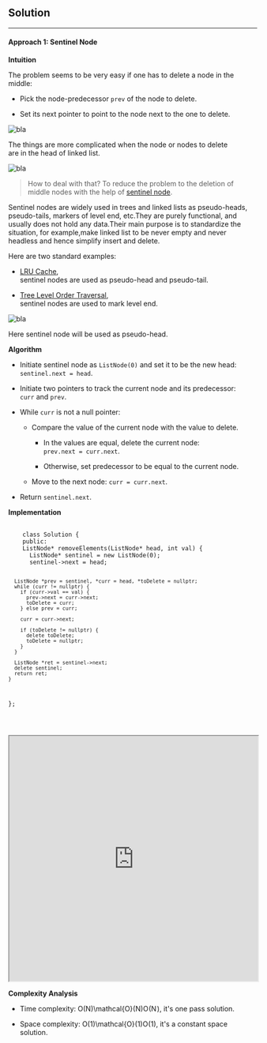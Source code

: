 <div class="_16yfq _39fEV"><h2 id="solution">Solution</h2>
<hr>
<h4 id="approach-1-sentinel-node">Approach 1: Sentinel Node</h4>
<p><strong>Intuition</strong></p>
<p>The problem seems to be very easy if one has to delete a node in the middle:</p>
<ul>
<li>
<p>Pick the node-predecessor <code>prev</code> of the node to delete.</p>
</li>
<li>
<p>Set its next pointer to point to the node next to the one to delete.</p>
</li>
</ul>
<p><img src="https://leetcode.com/problems/remove-linked-list-elements/Figures/203/middle2.png" alt="bla"></p>
<p>The things are more complicated when the node or nodes to delete<br>
are in the head of linked list.</p>
<p><img src="https://leetcode.com/problems/remove-linked-list-elements/Figures/203/head_delete.png" alt="bla"></p>
<blockquote>
<p>How to deal with that? To reduce the problem to the deletion of middle nodes with the help of <a href="https://en.wikipedia.org/wiki/Sentinel_node" target="_blank">sentinel node</a>.</p>
</blockquote>
<p>Sentinel nodes are widely used in trees and linked lists as pseudo-heads, pseudo-tails, markers of level end, etc.They are purely functional, and usually does not hold any data.Their main purpose is to standardize the situation, for example,make linked list to be never empty and never headless and hence simplify insert and delete.</p>
<p>Here are two standard examples:</p>
<ul>
<li>
<p><a href="https://leetcode.com/articles/lru-cache/" target="_blank">LRU Cache</a>,<br>
sentinel nodes are used as pseudo-head and pseudo-tail.</p>
</li>
<li>
<p><a href="https://leetcode.com/articles/maximum-level-sum-of-a-binary-tree/" target="_blank">Tree Level Order Traversal</a>,<br>
sentinel nodes are used to mark level end.</p>
</li>
</ul>
<p><img src="https://leetcode.com/problems/remove-linked-list-elements/Figures/203/to_delete2.png" alt="bla"></p>
<p>Here sentinel node will be used as pseudo-head.</p>
<p><strong>Algorithm</strong></p>
<ul>
<li>
<p>Initiate sentinel node as <code>ListNode(0)</code> and set it to be the new head:<br>
<code>sentinel.next = head</code>.</p>
</li>
<li>
<p>Initiate two pointers to track the current node and its predecessor:<br>
<code>curr</code> and <code>prev</code>.</p>
</li>
<li>
<p>While <code>curr</code> is not a null pointer:</p>
<ul>
<li>
<p>Compare the value of the current node with the value to delete.</p>
<ul>
<li>
<p>In the values are equal, delete the current node:<br>
<code>prev.next = curr.next</code>.</p>
</li>
<li>
<p>Otherwise, set predecessor to be equal to the current node.</p>
</li>
</ul>
</li>
<li>
<p>Move to the next node: <code>curr = curr.next</code>.</p>
</li>
</ul>
</li>
<li>
<p>Return <code>sentinel.next</code>.</p>
</li>
</ul>
<p><strong>Implementation</strong></p>
<pre>
  <code>
    class Solution {
    public:
    ListNode* removeElements(ListNode* head, int val) {
      ListNode* sentinel = new ListNode(0);
      sentinel->next = head;
  
      ListNode *prev = sentinel, *curr = head, *toDelete = nullptr;
      while (curr != nullptr) {
        if (curr->val == val) {
          prev->next = curr->next;
          toDelete = curr;
        } else prev = curr;
  
        curr = curr->next;
  
        if (toDelete != nullptr) {
          delete toDelete;
          toDelete = nullptr;
        }
      }
  
      ListNode *ret = sentinel->next;
      delete sentinel;
      return ret;
    }
  };
  
</code>
</pre>
<iframe src="https://leetcode.com/playground/A3UYRnvu/shared" width="100%" height="497" name="user-content-A3UYRnvu" allowfullscreen="" translate="no"></iframe>
<p><strong>Complexity Analysis</strong></p>
<ul>
<li>
<p>Time complexity: <span class="math math-inline"><span class="katex"><span class="katex-mathml">O(N)\mathcal{O}(N)</span><span class="katex-html" aria-hidden="true"><span class="base"><span class="strut" style="height: 1em; vertical-align: -0.25em;"></span><span class="mord mathcal" style="margin-right: 0.02778em;">O</span><span class="mopen">(</span><span class="mord mathnormal" style="margin-right: 0.10903em;">N</span><span class="mclose">)</span></span></span></span></span>, it's one pass solution.</p>
</li>
<li>
<p>Space complexity: <span class="math math-inline"><span class="katex"><span class="katex-mathml">O(1)\mathcal{O}(1)</span><span class="katex-html" aria-hidden="true"><span class="base"><span class="strut" style="height: 1em; vertical-align: -0.25em;"></span><span class="mord mathcal" style="margin-right: 0.02778em;">O</span><span class="mopen">(</span><span class="mord">1</span><span class="mclose">)</span></span></span></span></span>, it's a constant space<br>
solution.</p>
</li>
</ul></div>
